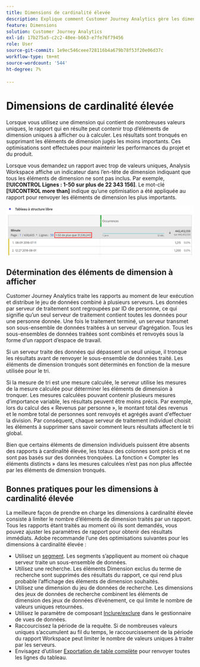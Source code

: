 ```yaml
---
title: Dimensions de cardinalité élevée
description: Explique comment Customer Journey Analytics gère les dimensions avec de nombreuses valeurs uniques.
feature: Dimensions
solution: Customer Journey Analytics
exl-id: 17b275a5-c2c2-48ee-b663-e7fe76f79456
role: User
source-git-commit: 1e9ec546ceee728116b4a679b78f53f20e06d37c
workflow-type: tm+mt
source-wordcount: '544'
ht-degree: 7%

---
```


# Dimensions de cardinalité élevée

Lorsque vous utilisez une dimension qui contient de nombreuses valeurs uniques, le rapport qui en résulte peut contenir trop d’éléments de dimension uniques à afficher ou à calculer. Les résultats sont tronqués en supprimant les éléments de dimension jugés les moins importants. Ces optimisations sont effectuées pour maintenir les performances du projet et du produit.

Lorsque vous demandez un rapport avec trop de valeurs uniques, Analysis Workspace affiche un indicateur dans l’en-tête de dimension indiquant que tous les éléments de dimension ne sont pas inclus. Par exemple, **[!UICONTROL Lignes : 1-50 sur plus de 22 343 156]**. Le mot-clé **[!UICONTROL more than]** indique qu’une optimisation a été appliquée au rapport pour renvoyer les éléments de dimension les plus importants.

![Tableau à structure libre dans Workspace affichant le mot-clé « plus de » pour afficher 1-50 sur plus de 22 343 156](assets/high-cardinality.png)

## Détermination des éléments de dimension à afficher

Customer Journey Analytics traite les rapports au moment de leur exécution et distribue le jeu de données combiné à plusieurs serveurs. Les données par serveur de traitement sont regroupées par ID de personne, ce qui signifie qu’un seul serveur de traitement contient toutes les données pour une personne donnée. Une fois le traitement terminé, un serveur transmet son sous-ensemble de données traitées à un serveur d’agrégation. Tous les sous-ensembles de données traitées sont combinés et renvoyés sous la forme d’un rapport d’espace de travail.

Si un serveur traite des données qui dépassent un seuil unique, il tronque les résultats avant de renvoyer le sous-ensemble de données traité. Les éléments de dimension tronqués sont déterminés en fonction de la mesure utilisée pour le tri.

Si la mesure de tri est une mesure calculée, le serveur utilise les mesures de la mesure calculée pour déterminer les éléments de dimension à tronquer. Les mesures calculées pouvant contenir plusieurs mesures d’importance variable, les résultats peuvent être moins précis. Par exemple, lors du calcul des « Revenus par personne », le montant total des revenus et le nombre total de personnes sont renvoyés et agrégés avant d&#39;effectuer la division. Par conséquent, chaque serveur de traitement individuel choisit les éléments à supprimer sans savoir comment leurs résultats affectent le tri global.

Bien que certains éléments de dimension individuels puissent être absents des rapports à cardinalité élevée, les totaux des colonnes sont précis et ne sont pas basés sur des données tronquées. La fonction « Compter les éléments distincts » dans les mesures calculées n’est pas non plus affectée par les éléments de dimension tronqués.

## Bonnes pratiques pour les dimensions à cardinalité élevée

La meilleure façon de prendre en charge les dimensions à cardinalité élevée consiste à limiter le nombre d’éléments de dimension traités par un rapport. Tous les rapports étant traités au moment où ils sont demandés, vous pouvez ajuster les paramètres de rapport pour obtenir des résultats immédiats. Adobe recommande l’une des optimisations suivantes pour les dimensions à cardinalité élevée :

* Utilisez un [segment](/help/components/segments/seg-create.md). Les segments s’appliquent au moment où chaque serveur traite un sous-ensemble de données.
* Utilisez une recherche. Les éléments Dimension exclus du terme de recherche sont supprimés des résultats du rapport, ce qui rend plus probable l’affichage des éléments de dimension souhaités.
* Utilisez une dimension du jeu de données de recherche. Les dimensions des jeux de données de recherche combinent les éléments de dimension des jeux de données d’événement, ce qui limite le nombre de valeurs uniques retournées.
* Utilisez le paramètre de composant [Inclure/exclure](/help/data-views/component-settings/include-exclude-values.md) dans le gestionnaire de vues de données.
* Raccourcissez la période de la requête. Si de nombreuses valeurs uniques s’accumulent au fil du temps, le raccourcissement de la période du rapport Workspace peut limiter le nombre de valeurs uniques à traiter par les serveurs.
* Envisagez d’utiliser [Exportation de table complète](/help/analysis-workspace/export/export-cloud.md) pour renvoyer toutes les lignes du tableau.
